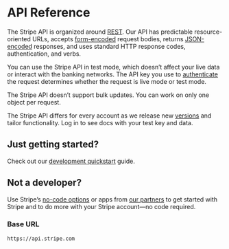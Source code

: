 # API Reference

The Stripe API is organized around [REST](http://en.wikipedia.org/wiki/Representational_State_Transfer). Our API has predictable resource-oriented URLs, accepts [form-encoded](https://en.wikipedia.org/wiki/POST_\(HTTP\)#Use_for_submitting_web_forms) request bodies, returns [JSON-encoded](http://www.json.org/) responses, and uses standard HTTP response codes, authentication, and verbs.

You can use the Stripe API in test mode, which doesn’t affect your live data or interact with the banking networks. The API key you use to [authenticate](https://docs.stripe.com/api/authentication.md) the request determines whether the request is live mode or test mode.

The Stripe API doesn’t support bulk updates. You can work on only one object per request.

The Stripe API differs for every account as we release new [versions](https://docs.stripe.com/api/versioning.md) and tailor functionality. Log in to see docs with your test key and data.

## Just getting started?

Check out our [development quickstart](https://docs.stripe.com/development/quickstart.md) guide.

## Not a developer?

Use Stripe’s [no-code options](https://docs.stripe.com/payments/no-code.md) or apps from [our partners](https://stripe.partners/) to get started with Stripe and to do more with your Stripe account—no code required.

### Base URL

```plaintext
https://api.stripe.com
```